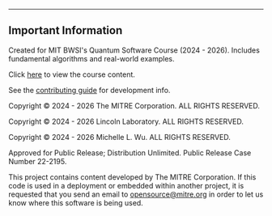 ------------------------------------------------------------------------------------------------------------------------------------------------------------------------------------------------------------------------------------------------------------------------------------
Important Information
------------------------------------------------------------------------------------------------------------------------------------------------------------------------------------------------------------------------------------------------------------------------------------

Created for MIT BWSI's Quantum Software Course (2024 - 2026). Includes fundamental algorithms and real-world examples.


Click [here]([https://stem.mitre.org/quantum/]) to view the course content.

See the [contributing guide]([https://github.com/lin-mel/quantum-software-course/blob/main/CONTRIBUTING.md]) for development info.

Copyright © 2024 - 2026 The MITRE Corporation. ALL RIGHTS RESERVED.

Copyright © 2024 - 2026 Lincoln Laboratory. ALL RIGHTS RESERVED.

Copyright © 2024 - 2026 Michelle L. Wu. ALL RIGHTS RESERVED.

Approved for Public Release; Distribution Unlimited. Public Release Case Number 22-2195.

This project contains content developed by The MITRE Corporation. If this code is used in a deployment or embedded within another project, it is requested that you send an email to opensource@mitre.org in order to let us know where this software is being used.
